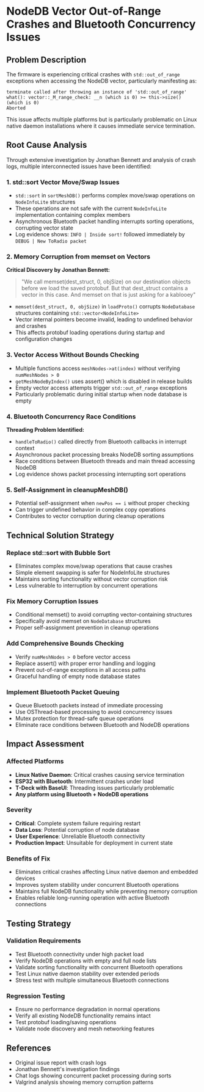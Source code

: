 # NodeDB Vector Out-of-Range Crashes and Bluetooth Concurrency Issues

## Problem Description

The firmware is experiencing critical crashes with `std::out_of_range` exceptions when accessing the NodeDB vector, particularly manifesting as:

```
terminate called after throwing an instance of 'std::out_of_range'
what(): vector::_M_range_check: __n (which is 0) >= this->size() (which is 0)
Aborted
```

This issue affects multiple platforms but is particularly problematic on Linux native daemon installations where it causes immediate service termination.

## Root Cause Analysis

Through extensive investigation by Jonathan Bennett and analysis of crash logs, multiple interconnected issues have been identified:

### 1. std::sort Vector Move/Swap Issues

- `std::sort` in `sortMeshDB()` performs complex move/swap operations on `NodeInfoLite` structures
- These operations are not safe with the current `NodeInfoLite` implementation containing complex members
- Asynchronous Bluetooth packet handling interrupts sorting operations, corrupting vector state
- Log evidence shows: `INFO | Inside sort!` followed immediately by `DEBUG | New ToRadio packet`

### 2. Memory Corruption from memset on Vectors

**Critical Discovery by Jonathan Bennett:**

> "We call memset(dest_struct, 0, objSize) on our destination objects before we load the saved protobuf. But that dest_struct contains a vector in this case. And memset on that is just asking for a kablooey"

- `memset(dest_struct, 0, objSize)` in `loadProto()` corrupts `NodeDatabase` structures containing `std::vector<NodeInfoLite>`
- Vector internal pointers become invalid, leading to undefined behavior and crashes
- This affects protobuf loading operations during startup and configuration changes

### 3. Vector Access Without Bounds Checking

- Multiple functions access `meshNodes->at(index)` without verifying `numMeshNodes > 0`
- `getMeshNodeByIndex()` uses assert() which is disabled in release builds
- Empty vector access attempts trigger `std::out_of_range` exceptions
- Particularly problematic during initial startup when node database is empty

### 4. Bluetooth Concurrency Race Conditions

**Threading Problem Identified:**

- `handleToRadio()` called directly from Bluetooth callbacks in interrupt context
- Asynchronous packet processing breaks NodeDB sorting assumptions
- Race conditions between Bluetooth threads and main thread accessing NodeDB
- Log evidence shows packet processing interrupting sort operations

### 5. Self-Assignment in cleanupMeshDB()

- Potential self-assignment when `newPos == i` without proper checking
- Can trigger undefined behavior in complex copy operations
- Contributes to vector corruption during cleanup operations

## Technical Solution Strategy

### Replace std::sort with Bubble Sort

- Eliminates complex move/swap operations that cause crashes
- Simple element swapping is safer for NodeInfoLite structures
- Maintains sorting functionality without vector corruption risk
- Less vulnerable to interruption by concurrent operations

### Fix Memory Corruption Issues

- Conditional memset() to avoid corrupting vector-containing structures
- Specifically avoid memset on `NodeDatabase` structures
- Proper self-assignment prevention in cleanup operations

### Add Comprehensive Bounds Checking

- Verify `numMeshNodes > 0` before vector access
- Replace assert() with proper error handling and logging
- Prevent out-of-range exceptions in all access paths
- Graceful handling of empty node database states

### Implement Bluetooth Packet Queuing

- Queue Bluetooth packets instead of immediate processing
- Use OSThread-based processing to avoid concurrency issues
- Mutex protection for thread-safe queue operations
- Eliminate race conditions between Bluetooth and NodeDB operations

## Impact Assessment

### Affected Platforms

- **Linux Native Daemon**: Critical crashes causing service termination
- **ESP32 with Bluetooth**: Intermittent crashes under load
- **T-Deck with BaseUI**: Threading issues particularly problematic
- **Any platform using Bluetooth + NodeDB operations**

### Severity

- **Critical**: Complete system failure requiring restart
- **Data Loss**: Potential corruption of node database
- **User Experience**: Unreliable Bluetooth connectivity
- **Production Impact**: Unsuitable for deployment in current state

### Benefits of Fix

- Eliminates critical crashes affecting Linux native daemon and embedded devices
- Improves system stability under concurrent Bluetooth operations
- Maintains full NodeDB functionality while preventing memory corruption
- Enables reliable long-running operation with active Bluetooth connections

## Testing Strategy

### Validation Requirements

- Test Bluetooth connectivity under high packet load
- Verify NodeDB operations with empty and full node lists
- Validate sorting functionality with concurrent Bluetooth operations
- Test Linux native daemon stability over extended periods
- Stress test with multiple simultaneous Bluetooth connections

### Regression Testing

- Ensure no performance degradation in normal operations
- Verify all existing NodeDB functionality remains intact
- Test protobuf loading/saving operations
- Validate node discovery and mesh networking features

## References

- Original issue report with crash logs
- Jonathan Bennett's investigation findings
- Chat logs showing concurrent packet processing during sorts
- Valgrind analysis showing memory corruption patterns
